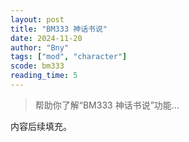 ```yaml
---
layout: post
title: "BM333 神话书说"
date: 2024-11-20
author: "Bny"
tags: ["mod", "character"]
scode: bm333
reading_time: 5
---
```


> 帮助你了解“BM333 神话书说”功能...

内容后续填充。
